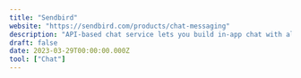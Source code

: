 ```yaml
---
title: "Sendbird"
website: "https://sendbird.com/products/chat-messaging"
description: "API-based chat service lets you build in-app chat with all the features of a modern messenger without sacrificing control over your data or user experience."
draft: false
date: 2023-03-29T00:00:00.000Z
tool: ["Chat"]
---
```

